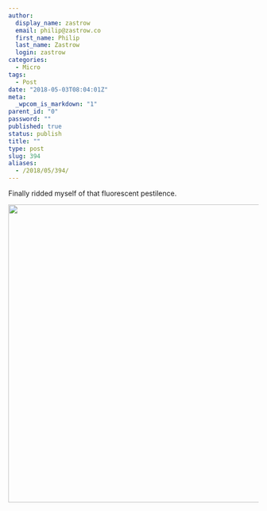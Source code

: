 ```yaml
---
author:
  display_name: zastrow
  email: philip@zastrow.co
  first_name: Philip
  last_name: Zastrow
  login: zastrow
categories:
  - Micro
tags:
  - Post
date: "2018-05-03T08:04:01Z"
meta:
  _wpcom_is_markdown: "1"
parent_id: "0"
password: ""
published: true
status: publish
title: ""
type: post
slug: 394
aliases:
  - /2018/05/394/
---
```

<p>Finally ridded myself of that fluorescent pestilence.</p>
<p><img src="/assets/2018/05/eb20f9971373492d805822a7c00c03e5.jpg" width="600" height="600" /></p>
